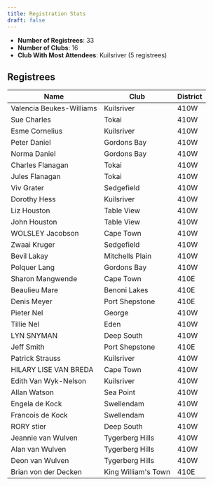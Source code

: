 ```yaml
---
title: Registration Stats
draft: false
---
```


<ul><li><strong>Number of Registrees</strong>: 33</li>

<li><strong>Number of Clubs</strong>: 16</li>

<li><strong>Club With Most Attendees</strong>: Kuilsriver (5 registrees)</li>
</ul><h2>Registrees</h2>

<script type="text/javascript" src="https://ajax.googleapis.com/ajax/libs/jquery/3.4.1/jquery.min.js"></script>
<script type="text/javascript" src="https://cdnjs.com/libraries/jquery.tablesorter"></script>
<script type="text/javascript">
    $(function() {
        $(".registreeTable").tablesorter();
    });
</script>

<table id="registreeTable" class="tablesorter">
    <thead>
        <tr>
            <th>
                Name
            </th> 
            <th>
                Club
            </th>
            <th>
                District
            </th>
        </tr>
    </thead>
    <tbody>
<tr><td>Valencia Beukes-Williams</td><td>Kuilsriver</td><td>410W</td></tr><tr><td>Sue Charles</td><td>Tokai</td><td>410W</td></tr><tr><td>Esme Cornelius</td><td>Kuilsriver</td><td>410W</td></tr><tr><td>Peter Daniel</td><td>Gordons Bay</td><td>410W</td></tr><tr><td>Norma Daniel</td><td>Gordons Bay</td><td>410W</td></tr><tr><td>Charles Flanagan</td><td>Tokai</td><td>410W</td></tr><tr><td>Jules Flanagan</td><td>Tokai</td><td>410W</td></tr><tr><td>Viv Grater</td><td>Sedgefield</td><td>410W</td></tr><tr><td>Dorothy Hess</td><td>Kuilsriver</td><td>410W</td></tr><tr><td>Liz Houston</td><td>Table View</td><td>410W</td></tr><tr><td>John Houston</td><td>Table View</td><td>410W</td></tr><tr><td>WOLSLEY Jacobson</td><td>Cape Town</td><td>410W</td></tr><tr><td>Zwaai Kruger</td><td>Sedgefield</td><td>410W</td></tr><tr><td>Bevil Lakay</td><td>Mitchells Plain</td><td>410W</td></tr><tr><td>Polquer Lang</td><td>Gordons Bay</td><td>410W</td></tr><tr><td>Sharon Mangwende</td><td>Cape Town</td><td>410E</td></tr><tr><td>Beaulieu Mare</td><td>Benoni Lakes</td><td>410E</td></tr><tr><td>Denis Meyer</td><td>Port Shepstone</td><td>410E</td></tr><tr><td>Pieter Nel</td><td>George</td><td>410W</td></tr><tr><td>Tillie Nel</td><td>Eden</td><td>410W</td></tr><tr><td>LYN SNYMAN</td><td>Deep South</td><td>410W</td></tr><tr><td>Jeff Smith</td><td>Port Shepstone</td><td>410E</td></tr><tr><td>Patrick Strauss</td><td>Kuilsriver</td><td>410W</td></tr><tr><td>HILARY LISE VAN BREDA</td><td>Cape Town</td><td>410W</td></tr><tr><td>Edith Van Wyk-Nelson</td><td>Kuilsriver</td><td>410W</td></tr><tr><td>Allan Watson</td><td>Sea Point</td><td>410W</td></tr><tr><td>Engela de Kock</td><td>Swellendam</td><td>410W</td></tr><tr><td>Francois de Kock</td><td>Swellendam</td><td>410W</td></tr><tr><td>RORY stier</td><td>Deep South</td><td>410W</td></tr><tr><td>Jeannie van Wulven</td><td>Tygerberg Hills</td><td>410W</td></tr><tr><td>Alan van Wulven</td><td>Tygerberg Hills</td><td>410W</td></tr><tr><td>Deon van Wulven</td><td>Tygerberg Hills</td><td>410W</td></tr><tr><td>Brian von der Decken</td><td>King William's Town</td><td>410E</td></tr>
</tbody>
</table>
